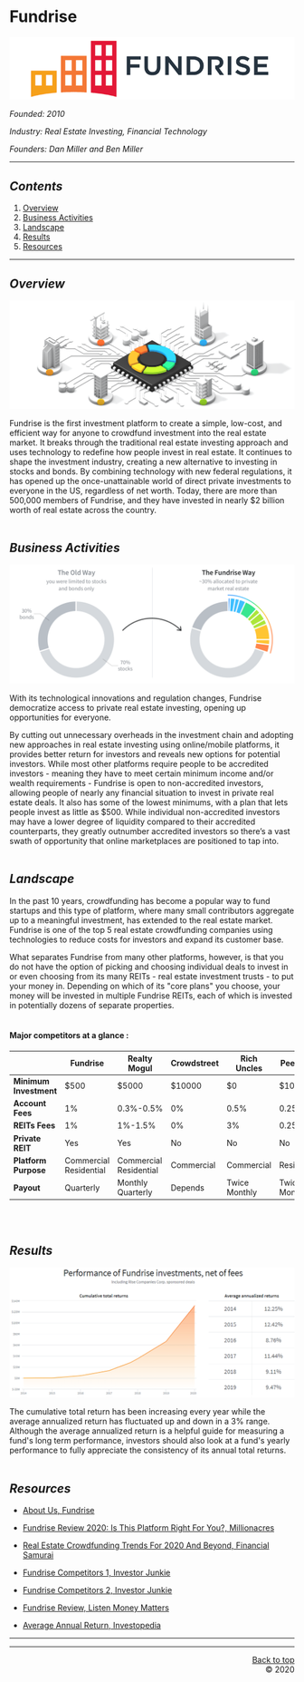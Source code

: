 <a name="top"></a>
# **Fundrise**


![Fundrise-Logo](images/fundrise-logo1.png)


*Founded: 2010*

*Industry: Real Estate Investing, Financial Technology*

*Founders: Dan Miller and Ben Miller*   

---
## *Contents*
1. [Overview](#Overview)
1. [Business Activities](#Business-Activities)
1. [Landscape](#Landscape)
1. [Results](#Results)
1. [Resources](#Resources)
---  

## *Overview*

![Portfolio](images/Pros2.png)

Fundrise is the first investment platform to create a simple, low-cost, and efficient way for anyone to crowdfund investment into the real estate market. It breaks through the traditional real estate investing approach and uses technology to redefine how people invest in real estate. It continues to shape the investment industry, creating a new alternative to investing in stocks and bonds. By combining technology with new federal regulations, it has opened up the once-unattainable world of direct private investments to everyone in the US, regardless of net worth. Today, there are more than 500,000 members of Fundrise, and they have invested in nearly $2 billion worth of real estate across the country.<br><br>   


## *Business Activities*

![The-Fundrise-Way](images/Pros1.png)

With its technological innovations and regulation changes, Fundrise democratize access to private real estate investing, opening up opportunities for everyone.

By cutting out unnecessary overheads in the investment chain and adopting new approaches in real estate investing using online/mobile platforms, it provides better return for investors and reveals new options for potential investors. While most other platforms require people to be accredited investors - meaning they have to meet certain minimum income and/or wealth requirements - Fundrise is open to non-accredited investors, allowing people of nearly any financial situation to invest in private real estate deals. It also has some of the lowest minimums, with a plan that lets people invest as little as $500. While individual non-accredited investors may have a lower degree of liquidity compared to their accredited counterparts, they greatly outnumber accredited investors so there’s a vast swath of opportunity that online marketplaces are positioned to tap into.<br><br>


## *Landscape*

In the past 10 years, crowdfunding has become a popular way to fund startups and this type of platform, where many small contributors aggregate up to a meaningful investment, has extended to the real estate market. Fundrise is one of the top 5 real estate crowdfunding companies using technologies to reduce costs for investors and expand its customer base.

What separates Fundrise from many other platforms, however, is that you do not have the option of picking and choosing individual deals to invest in or even choosing from its many REITs - real estate investment trusts - to put your money in. Depending on which of its "core plans" you choose, your money will be invested in multiple Fundrise REITs, each of which is invested in potentially dozens of separate properties.<br><br>   
   
   
#### Major competitors at a glance :  


|                      |**Fundrise**             |**Realty Mogul**         |**Crowdstreet**|**Rich Uncles**|**PeerStreet**   |
|----------------------|------------------------ |-------------------------|---------------|-------------|-------------|
|**Minimum Investment**|$500                     |$5000                    |$10000         |$0           |$1000        |
|**Account Fees**      | 1%                      |0.3%-0.5%                |0%             |0.5%         |0.25%-1%     |
|**REITs Fees**        | 1%                      |1%-1.5%                  |0%             |3%           |0.25%-1%     |
|**Private REIT**      |Yes                      |Yes                      |No             |No           |No           |
|**Platform Purpose**  |Commercial<br>Residential|Commercial<br>Residential|Commercial     |Commercial   |Residential  |
|**Payout**            |Quarterly                  |Monthly<br>Quarterly   |Depends        |Twice Monthly|Twice Monthly|
<br><br>


## *Results*

![Performance](images/Result1.png)

The cumulative total return has been increasing every year while the average annualized return has fluctuated up and down in a 3% range. Although the average annualized return is a helpful guide for measuring a fund's long term performance, investors should also look at a fund's yearly performance to fully appreciate the consistency of its annual total returns.<br><br>   


## *Resources*

* [About Us, Fundrise](https://fundrise.com/about/)

* [Fundrise Review 2020: Is This Platform Right For You?, Millionacres](https://www.fool.com/millionacres/real-estate-investing/crowdfunding/fundrise-review-commercial-real-estate-crowdfunding/)

* [Real Estate Crowdfunding Trends For 2020 And Beyond, Financial Samurai](https://www.financialsamurai.com/real-estate-crowdfunding-trends-for-2020-and-beyond/)

* [Fundrise Competitors 1, Investor Junkie](https://investorjunkie.com/real-estate/fundrise-vs-realty-mogul-vs-crowdstreet/)

* [Fundrise Competitors 2, Investor Junkie](https://investorjunkie.com/compare/rich-uncles-vs-fundrise-vs-peerstreet/)

* [Fundrise Review, Listen Money Matters](https://www.listenmoneymatters.com/fundrise-review/)

* [Average Annual Return, Investopedia](https://www.investopedia.com/terms/a/aar.asp)   
   
   
-----
-----

<P align=right>
    <a href="#top">Back to top</a>
    <br>
    &copy; 2020
</P>
